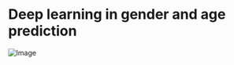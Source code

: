 # Deep learning in gender and age prediction




![Image](https://github.com/user-attachments/assets/a03b54a8-8e67-4d6d-a815-75f87904631d)

